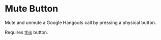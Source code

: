 # Mute Button
Mute and unmute a Google Hangouts call by pressing a physical button.

Requires [this](http://dreamcheeky.com/big-red-button) button.
